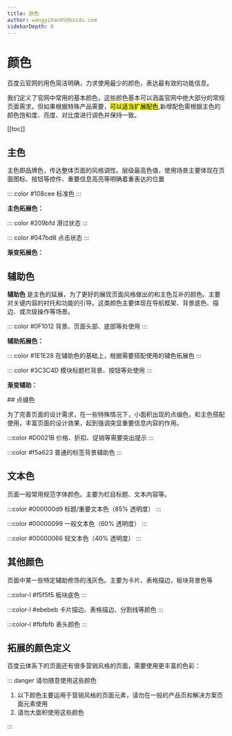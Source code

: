 ```yaml
---
title: 颜色
author: wangyihan05@baidu.com
sidebarDepth: 0
---
```


# 颜色
百度云官网的用色简洁明确，力求使用最少的颜色，表达最有效的功能信息。

我们定义了官网中常用的基本颜色，这些颜色基本可以涵盖官网中绝大部分的常规页面需求，但如果根据特殊产品需要，<mark>可以适当扩展配色</mark>,新增配色需根据主色的颜色饱和度、亮度、对比度进行调色并保持一致。


[[toc]]

## 主色

主色即品牌色，传达整体页面的风格调性。层级最高色值，使用场景主要体现在页面图标、按钮等控件、重要信息高亮等明确着重表达的位置

::: color #108cee
标准色
:::

**主色拓展色：**

::: color #209bfd
滑过状态
:::

::: color #047bd8
点击状态
:::

**渐变拓展色：**


<color-copyer color="#1EC5E7" text="主色对应渐变色" color2="#0A65FF"/>


## 辅助色

**辅助色** 是主色的延展，为了更好的展现页面风格做出的和主色互补的颜色。主要对关键内容的衬托和功能的引导。这类颜色主要体现在导航框架、背景底色、描边、或次级操作等场景。


::: color #0F1012
背景、页面头部、底部等处使用
:::

**辅助拓展色：**

<div class="wrp">

::: color #1E1E28
在辅助色的基础上，根据需要搭配使用的辅色拓展色
:::

::: color #3C3C4D
模块标题栏背景、按钮等处使用
:::

</div>

**渐变辅助：**
<div class="wrp">
<color-copyer color="#3C3C4D" text="辅助色对应渐变色" color2="#0F1012"/>
</div>
## 点缀色

为了完善页面的设计需求，在一些特殊情况下，小面积出现的点缀色，和主色搭配使用，丰富页面的设计效果，起到强调突显重要信息内容的作用。

:::color #D0021B
价格、折扣、促销等需要突出提示
:::

:::color #f5a623
普通的标签背景辅助色
:::

## 文本色

页面一般常用规范字体颜色。主要为栏目标题、文本内容等。

:::color #000000d9
标题/重要文本色（85% 透明度）
:::

:::color #00000099
一般文本色（60% 透明度）
:::

:::color #00000066
轻文本色（40% 透明度）
:::

## 其他颜色

页面中某一些特定辅助修饰的浅灰色。主要为卡片、表格描边，板块背景色等

:::color-l #f5f5f5
板块底色
:::

:::color-l #ebebeb
卡片描边、表格描边、分割线等颜色
:::

:::color-l #fbfbfb
表头颜色
:::

## 拓展的颜色定义

百度云体系下的页面还有很多营销风格的页面，需要使用更丰富的色彩：

::: danger 请勿随意使用这些颜色

1. 以下颜色主要运用于营销风格的页面元素，请勿在一般的产品页和解决方案页面元素使用
2. 请勿大面积使用这些颜色

:::

<div class="wrp">

<color-copyer color="#1BC3FF" text="拓展渐变-紫" color2="#465FFF"  type= "light"/>

</div>

<div class="wrp">

<color-copyer color="#1BC3FF" text="拓展渐变-蓝" color2="#465FFF"  type= "light"/>

</div>

<div class="wrp">

<color-copyer color="#71EFFF" text="拓展渐变-亮蓝" color2="#2CB1FF"  type= "light"/>

</div>


<div class="wrp">

<color-copyer color="#8BE934" text="拓展渐变-绿" color2="#41BC0D"  type= "light"/>

</div>

<div class="wrp">


<color-copyer color="#FDE705" text="拓展渐变-橙" color2="#FE9201"  type= "light"/>

</div>

<div class="wrp">

<color-copyer color="#FF995F" text="拓展渐变-橘" color2="#FF4C5C"  type= "light"/>

</div>
